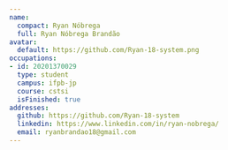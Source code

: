 ```yaml
---
name:
  compact: Ryan Nóbrega
  full: Ryan Nóbrega Brandão
avatar:
  default: https://github.com/Ryan-18-system.png
occupations:
- id: 20201370029
  type: student
  campus: ifpb-jp
  course: cstsi
  isFinished: true
addresses:
  github: https://github.com/Ryan-18-system
  linkedin: https://www.linkedin.com/in/ryan-nobrega/
  email: ryanbrandao18@gmail.com
---
```

